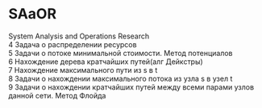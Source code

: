 # SAaOR
System Analysis and Operations Research     
4 Задача о распределении ресурсов     
5 Задачи о потоке минимальной стоимости. Метод потенциалов        
6 Нахождение дерева кратчайших путей(алг Дейкстры)     
7 Нахождение максимального пути из s в t      
8 Задачи о нахождении максимального потока из узла s в узел t          
9 Задачи о нахождении кратчайших путей между всеми парами узлов данной сети. Метод Флойда            
